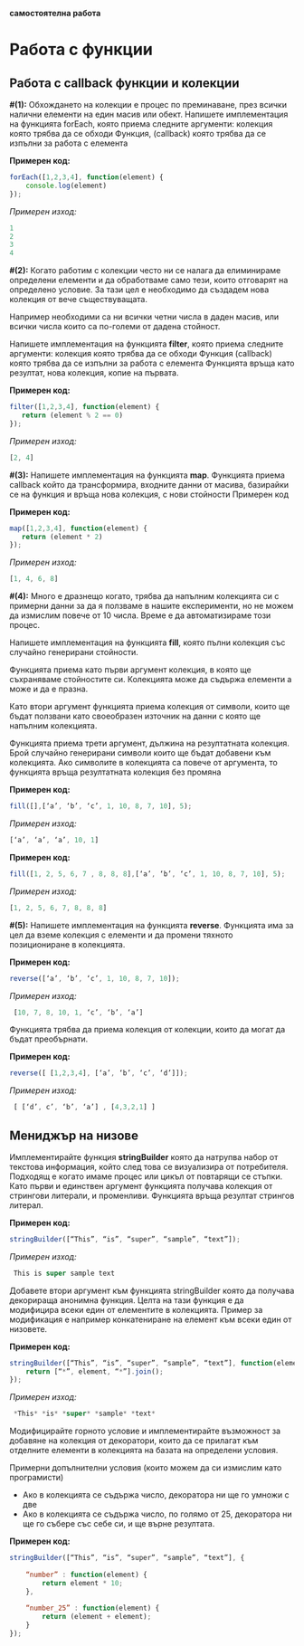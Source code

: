 **самостоятелна работа**

# Работа с функции

## Работа с callback функции и колекции

**#(1):** Обхождането на колекции е процес по преминаване, през всички налични елементи на един масив или обект. Напишете имплементация на функцията forEach, която приема следните аргументи:
колекция която трябва да се обходи
Функция, (callback) която трябва да се изпълни за работа с елемента

**Примерен код:**
```javascript
forEach([1,2,3,4], function(element) {
	console.log(element)
});
```
*Примерен изход:*
```javascript
1
2
3
4
```


**#(2):** Когато работим с колекции често ни се налага да елиминираме определени елементи и да обработваме само тези, които отговарят на определено условие. За тази цел е необходимо да създадем нова колекция от вече съществуващата.
 
Например необходими са ни  всички четни числа в даден масив, или всички числа които са по-големи от дадена стойност.
 
Напишете имплементация на функцията **filter**, която приема следните аргументи:
колекция която трябва да се обходи
Функция (callback) която трябва да се изпълни за работа с елемента
Функцията връща като резултат, нова колекция, копие на първата.

**Примерен код:**
```javascript
filter([1,2,3,4], function(element) {
   return (element % 2 == 0)
});
```

*Примерен изход:*
```javascript
[2, 4]
```

**#(3):** Напишете имплементация на функцията **map**. Функцията приема callback който да трансформира, входните данни от масива, базирайки се на функция и връща нова колекция, с нови стойности
Примерен код
 
**Примерен код:**
```javascript
map([1,2,3,4], function(element) {
   return (element * 2)
});
```

*Примерен изход:*
```javascript
[1, 4, 6, 8]
```

**#(4):** Много е дразнещо когато, трябва да напълним колекцията си с примерни данни за да я ползваме в нашите експерименти, но не можем да измислим повече от 10 числа. Време е да автоматизираме този процес. 

Напишете имплементация на функцията **fill**, която пълни колекция със случайно генерирани стойности.

Функцията приема като първи аргумент колекция, в която ще съхраняваме стойностите си. Колекцията може да съдържа елементи а може и да е празна.

Като втори аргумент функцията приема колекция от символи, които ще бъдат ползвани като своеобразен източник на данни с която ще напълним колекцията.

Функцията приема трети аргумент, дължина на резултатната колекция. Брой случайно генерирани символи които ще бъдат добавени към колекцията. Ако символите в колекцията са повече от аргумента, то функцията връща резултатната колекция без промяна
 
**Примерен код:**
```javascript
fill([],[‘a’, ‘b’, ‘c’, 1, 10, 8, 7, 10], 5);
```

*Примерен изход:*
```javascript
[‘a’, ‘a’, ‘a’, 10, 1]
```
 
**Примерен код:**
```javascript
fill([1, 2, 5, 6, 7 , 8, 8, 8],[‘a’, ‘b’, ‘c’, 1, 10, 8, 7, 10], 5);
```

*Примерен изход:*
```javascript
[1, 2, 5, 6, 7, 8, 8, 8]
```

**#(5):** Напишете имплементация на функцията **reverse**. Функцията има за цел да вземе колекция с елементи и да промени тяхното позициониране в колекцията.

**Примерен код:**
```javascript
reverse([‘a’, ‘b’, ‘c’, 1, 10, 8, 7, 10]);
```

*Примерен изход:*
```javascript
 [10, 7, 8, 10, 1, ‘c’, ‘b’, ‘a’]
```

Функцията трябва да приема колекция от колекции, които да могат да бъдат преобърнати.

**Примерен код:**
```javascript
reverse([ [1,2,3,4], [‘a’, ‘b’, ‘c’, ‘d’]]);
```
*Примерен изход:*
```javascript 
 [ [‘d’, c’, ‘b’, ‘a’] , [4,3,2,1] ]
```


## Мениджър на низове
 
Имплементирайте функция **stringBuilder** която да натрупва набор от текстова информация, който след това се визуализира от потребителя. Подходящ е когато имаме процес или цикъл от повтарящи се стъпки. Като първи и единствен аргумент функцията получава колекция от стрингови литерали, и променливи. Функцията връща резултат стрингов литерал.

**Примерен код:**
```javascript
stringBuilder([“This”, “is”, “super”, “sample”, “text”]);
```

*Примерен изход:*
```javascript 
 This is super sample text
```

Добавете втори аргумент към функцията stringBuilder която да получава декорираща анонимна функция. Целта на тази функция е да модифицира всеки един от елементите в колекцията. Пример за модификация е например конкатениране на елемент към всеки един от низовете.
 
**Примерен код:**
```javascript
stringBuilder([“This”, “is”, “super”, “sample”, “text”], function(element) {
	return [“*”, element, “*”].join();
});
```

*Примерен изход:*
```javascript 
 *This* *is* *super* *sample* *text*
```
 
Модифицирайте горното условие и имплементирайте възможност за добавяне на колекция от декоратори, които да се прилагат към отделните елементи в колекцията на базата на определени условия.
 
Примерни допълнителни условия (които можем да си измислим като програмисти)
* Ако в колекцията се съдържа число, декоратора ни ще го умножи с две
* Ако в колекцията се съдържа число, по голямо от 25, декоратора ни ще го събере със себе си, и ще върне резултата.
 
**Примерен код:**
```javascript
stringBuilder([“This”, “is”, “super”, “sample”, “text”], {
 
	“number” : function(element) {
    	return element * 10;
	},
 
	“number_25” : function(element) {
    	return (element + element);
	}
});
```